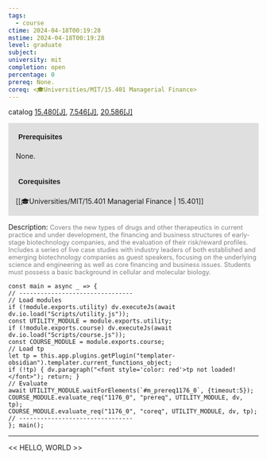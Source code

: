 ```yaml
---
tags:
  - course
ctime: 2024-04-18T00:19:28
mstime: 2024-04-18T00:19:28
level: graduate
subject: 
university: mit
completion: open
percentage: 0
prereq: None.
coreq: <🎓Universities/MIT/15.401 Managerial Finance>
---
```


catalog [15.480[J]](http://student.mit.edu/catalog/m15b.html#15.480), [7.546[J]](http://student.mit.edu/catalog/m7a.html#7.546), [20.586[J]](http://student.mit.edu/catalog/m20a.html#20.586)

<span style="display: block; padding: 15px; background-color: rgb(100, 100, 100, 0.2);"><font id="m_prereq1176_0" style="display: block; font-family: Arial, sans-serif; font-weight: bold; padding: 5px">Prerequisites</font><br><span id="prereq1176_0">None.</span></span>
<span style="display: block; padding: 15px; background-color: rgb(100, 100, 100, 0.2);"><font id="m_coreq1176_0" style="display: block; font-family: Arial, sans-serif; font-weight: bold; padding: 5px">Corequisites</font><br><span id="coreq1176_0">[[🎓Universities/MIT/15.401 Managerial Finance | 15.401]]</span></span>

<font style="">Description:</font>
<font style="color: grey; font-size: 0.8rem;">Covers the new types of drugs and other therapeutics in current practice and under development, the financing and business structures of early-stage biotechnology companies, and the evaluation of their risk/reward profiles. Includes a series of live case studies with industry leaders of both established and emerging biotechnology companies as guest speakers, focusing on the underlying science and engineering as well as core financing and business issues. Students must possess a basic background in cellular and molecular biology.</font>

```dataviewjs
const main = async _ => {
// --------------------------------
// Load modules
if (!module.exports.utility) dv.executeJs(await dv.io.load("Scripts/utility.js"));
const UTILITY_MODULE = module.exports.utility;
if (!module.exports.course) dv.executeJs(await dv.io.load("Scripts/course.js"));
const COURSE_MODULE = module.exports.course;
// Load tp
let tp = this.app.plugins.getPlugin("templater-obsidian").templater.current_functions_object;
if (!tp) { dv.paragraph("<font style='color: red'>tp not loaded!</font>"); return; }
// Evaluate
await UTILITY_MODULE.waitForElements(`#m_prereq1176_0`, {timeout:5});
COURSE_MODULE.evaluate_req("1176_0", "prereq", UTILITY_MODULE, dv, tp);
COURSE_MODULE.evaluate_req("1176_0", "coreq", UTILITY_MODULE, dv, tp);
// --------------------------------
}; main();
```

---

<< HELLO, WORLD >>
